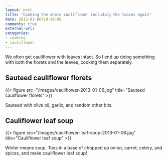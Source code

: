 ```yaml
---
layout: post
title: "Cooking the whole cauliflower including the leaves again"
date: 2013-01-06T19:40:00
comments: true
external-url: 
categories: 
- cooking
- cauliflower
---
```

We often get cauliflower with leaves intact. So I end up doing something with both the florets and the leaves, cooking them separately.

## Sauteed cauliflower florets

{{< figure src="/images/cauliflower-2013-01-06.jpg" title="Sauteed cauliflower florets" >}}

Sauteed with olive oil, garlic, and random other bits.

## Cauliflower leaf soup

{{< figure src="/images/cauliflower-leaf-soup-2013-01-06.jpg" title="Cauliflower leaf soup" >}}

Winter means soup.  Toss in a base of chopped up onion, carrot, celery, and spices, and make cauliflower leaf soup!
